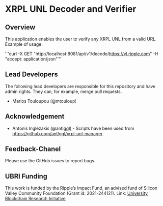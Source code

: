 # XRPL UNL Decoder and Verifier

## Overview
This application enables the user to verify any XRPL UNL from a valid URL. Example of usage:

'''curl -X GET "http://localhost:8081/api/v1/decode/https://vl.ripple.com" -H "accept: application/json"'''


## Lead Developers

The following lead developers are responsible for this repository and have admin rights. They can, for example, merge pull requests.
*  Marios Touloupou (@mtouloup)

## Acknowledgement
*  Antonis Inglezakis (@antiggl)  - Scripts have been used from https://github.com/antIggl/xrpl-unl-manager

## Feedback-Chanel
Please use the GitHub issues to report bugs.

## UBRI Funding
This work is funded by the Ripple’s Impact Fund, an advised fund of Silicon Valley Community Foundation (Grant id: 2021-244121).
Link: [University Blockchain Research Initiative](https://ubri.ripple.com)